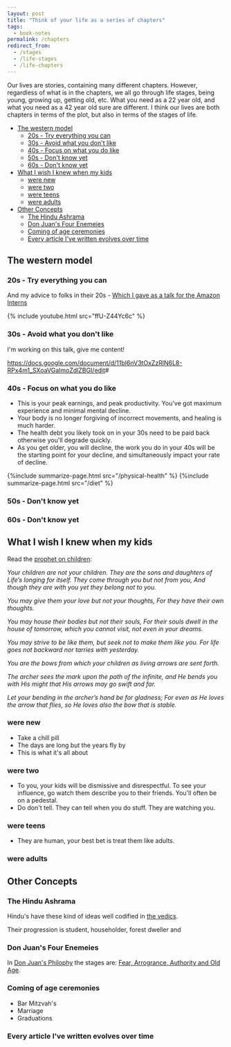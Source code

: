 ```yaml
---
layout: post
title: "Think of your life as a series of chapters"
tags:
  - book-notes
permalink: /chapters
redirect_from:
  - /stages
  - /life-stages
  - /life-chapters
---
```


Our lives are stories, containing many different chapters. However, regardless of what is in the chapters, we all go through life stages, being young, growing up, getting old, etc. What you need as a 22 year old, and what you need as a 42 year old sure are different. I think our lives are both chapters in terms of the plot, but also in terms of the stages of life.

<!-- prettier-ignore-start -->
<!-- vim-markdown-toc GFM -->

- [The western model](#the-western-model)
    - [20s - Try everything you can](#20s---try-everything-you-can)
    - [30s - Avoid what you don't like](#30s---avoid-what-you-dont-like)
    - [40s - Focus on what you do like](#40s---focus-on-what-you-do-like)
    - [50s - Don't know yet](#50s---dont-know-yet)
    - [60s - Don't know yet](#60s---dont-know-yet)
- [What I wish I knew when my kids](#what-i-wish-i-knew-when-my-kids)
    - [were new](#were-new)
    - [were two](#were-two)
    - [were teens](#were-teens)
    - [were adults](#were-adults)
- [Other Concepts](#other-concepts)
    - [The Hindu Ashrama](#the-hindu-ashrama)
    - [Don Juan's Four Enemeies](#don-juans-four-enemeies)
    - [Coming of age ceremonies](#coming-of-age-ceremonies)
    - [Every article I've written evolves over time](#every-article-ive-written-evolves-over-time)

<!-- vim-markdown-toc -->
<!-- prettier-ignore-end -->

## The western model

### 20s - Try everything you can

And my advice to folks in their 20s - [Which I gave as a talk for the Amazon Interns](/22)

{% include youtube.html src="ffU-Z44Yc6c" %}

### 30s - Avoid what you don't like

I'm working on this talk, give me content!

<https://docs.google.com/document/d/11bI6nV3tOxZzRlN6L8-RPx4m1_SXoaVGalmoZdlZBGI/edit>#

### 40s - Focus on what you do like

- This is your peak earnings, and peak productivity. You've got maximum experience and minimal mental decline.
- Your body is no longer forgiving of incorrect movements, and healing is much harder.
- The health debt you likely took on in your 30s need to be paid back otherwise you'll degrade quickly.
- As you get older, you will decline, the work you do in your 40s will be the starting point for your decline, and simultaneously impact your rate of decline.

{%include summarize-page.html src="/physical-health" %}
{%include summarize-page.html src="/diet" %}

### 50s - Don't know yet

### 60s - Don't know yet

## What I wish I knew when my kids

Read the [prophet on children](https://www.amazon.com//dp/0394404289/):

_Your children are not your children.
They are the sons and daughters of Life’s longing for itself.
They come through you but not from you,
And though they are with you yet they belong not to you._

_You may give them your love but not your thoughts,
For they have their own thoughts._

_You may house their bodies but not their souls,
For their souls dwell in the house of tomorrow, which you cannot visit, not even in your dreams._

_You may strive to be like them, but seek not to make them like you.
For life goes not backward nor tarries with yesterday._

_You are the bows from which your children as living arrows are sent forth._

_The archer sees the mark upon the path of the infinite, and He bends you with His might that His arrows may go swift and far._

_Let your bending in the archer’s hand be for gladness;
For even as He loves the arrow that flies, so He loves also the bow that is stable._

### were new

- Take a chill pill
- The days are long but the years fly by
- This is what it's all about

### were two

- To you, your kids will be dismissive and disrespectful. To see your influence, go watch them describe you to their friends. You'll often be on a pedestal.
- Do don't tell. They can tell when you do stuff. They are watching you.

### were teens

- They are human, your best bet is treat them like adults.

### were adults

## Other Concepts

### The Hindu Ashrama

Hindu's have these kind of ideas well codified in [the vedics](<https://en.wikipedia.org/wiki/Ashrama_(stage)>).

Their progression is student, householder, forest dweller and

### Don Juan's Four Enemeies

In [Don Juan's Philophy](/don-juan) the stages are: [Fear, Arrogrance, Authority and Old Age](/don-juan).

### Coming of age ceremonies

- Bar Mitzvah's
- Marriage
- Graduations

### Every article I've written evolves over time
